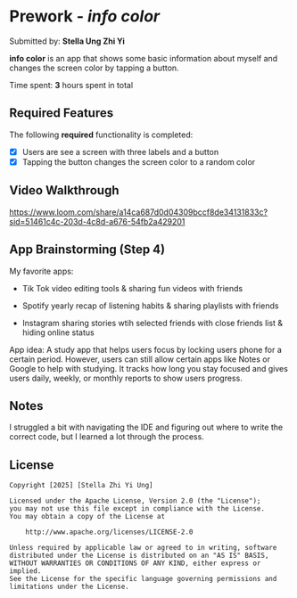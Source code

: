 # Prework - *info color*

Submitted by: **Stella Ung Zhi Yi**

**info color** is an app that shows some basic information about myself and changes the screen color by tapping a button.

Time spent: **3** hours spent in total

## Required Features

The following **required** functionality is completed:

- [x] Users are see a screen with three labels and a button
- [x] Tapping the button changes the screen color to a random color
 
## Video Walkthrough

https://www.loom.com/share/a14ca687d0d04309bccf8de34131833c?sid=51461c4c-203d-4c8d-a676-54fb2a429201

## App Brainstorming (Step 4)

My favorite apps:
- Tik Tok
  video editing tools & sharing fun videos with friends
  
- Spotify
  yearly recap of listening habits & sharing playlists with friends
  
- Instagram
  sharing stories wtih selected friends with close friends list & hiding online status
  
App idea:
A study app that helps users focus by locking users phone for a certain period. However, users can still allow certain apps like Notes or Google to help with studying. It tracks how long you stay focused and gives users daily, weekly, or monthly reports to show users progress.

## Notes

I struggled a bit with navigating the IDE and figuring out where to write the correct code, but I learned a lot through the process.

## License

    Copyright [2025] [Stella Zhi Yi Ung]

    Licensed under the Apache License, Version 2.0 (the "License");
    you may not use this file except in compliance with the License.
    You may obtain a copy of the License at

        http://www.apache.org/licenses/LICENSE-2.0

    Unless required by applicable law or agreed to in writing, software
    distributed under the License is distributed on an "AS IS" BASIS,
    WITHOUT WARRANTIES OR CONDITIONS OF ANY KIND, either express or implied.
    See the License for the specific language governing permissions and
    limitations under the License.

